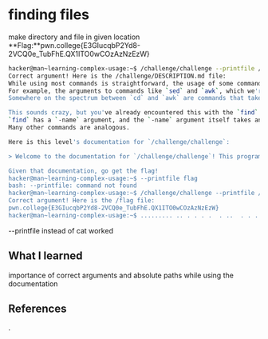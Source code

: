 # finding files
make directory and file in given location
**Flag:**pwn.college{E3GIucqbP2Yd8-2VCQ0e_TubFhE.QX1ITO0wCOzAzNzEzW}




```bash
hacker@man~learning-complex-usage:~$ /challenge/challenge --printfile /challenge/DESCRIPTION.md
Correct argument! Here is the /challenge/DESCRIPTION.md file:
While using most commands is straightforward, the usage of some commands can get quite complex.
For example, the arguments to commands like `sed` and `awk`, which we're definitely not getting into right now, are entire programs in an esoteric programming language!
Somewhere on the spectrum between `cd` and `awk` are commands that take arguments to their arguments...

This sounds crazy, but you've already encountered this with the `find` level in [Basic Commands](/linux-luminarium/commands).
`find` has a `-name` argument, and the `-name` argument itself takes an argument specifying the name to search for.
Many other commands are analogous.

Here is this level's documentation for `/challenge/challenge`:

> Welcome to the documentation for `/challenge/challenge`! This program allows you to print arbitrary files to the terminal, when given the `--printfile` argument. The argument to the `--printfile` argument is the path of the flag to read. For example, `/challenge/challenge --printfile /challenge/DESCRIPTION.md` will print out the description of the level!

Given that documentation, go get the flag!
hacker@man~learning-complex-usage:~$ --printfile flag
bash: --printfile: command not found
hacker@man~learning-complex-usage:~$ /challenge/challenge --printfile /flag
Correct argument! Here is the /flag file:
pwn.college{E3GIucqbP2Yd8-2VCQ0e_TubFhE.QX1ITO0wCOzAzNzEzW}
hacker@man~learning-complex-usage:~$ ......... .. . . . .  . ..  . . . . .. . . . . . . .


```
--printfile instead of cat worked
## What I learned
importance of correct arguments and absolute paths while using the documentation
## References 
.